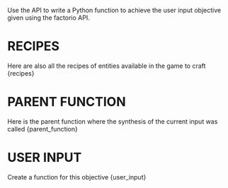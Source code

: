 Use the API to write a Python function to achieve the user input objective given using the factorio API.

# RECIPES

Here are also all the recipes of entities available in the game to craft
{recipes}

# PARENT FUNCTION

Here is the parent function where the synthesis of the current input was called
{parent_function}

# USER INPUT

Create a function for this objective
{user_input}
